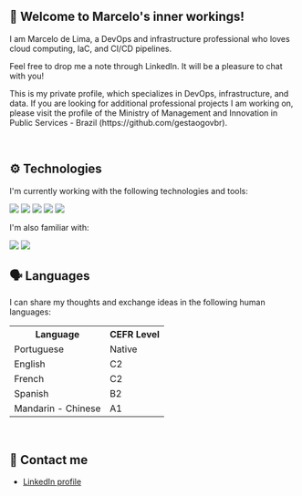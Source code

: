 ## :wave: Welcome to Marcelo's inner workings!

<p>I am Marcelo de Lima, a DevOps and infrastructure professional who loves cloud computing, IaC, and CI/CD pipelines.</p>
<p>Feel free to drop me a note through LinkedIn. It will be a pleasure to chat with you!</p>
<p>This is my private profile, which specializes in DevOps, infrastructure, and data. If you are looking for additional professional projects I am working on, please visit the profile of the Ministry of Management and Innovation in Public Services - Brazil (https://github.com/gestaogovbr).</p>
<br>

## :gear: Technologies

<p>I'm currently working with the following technologies and tools:</p>
<img src="https://skillicons.dev/icons?i=aws,docker,kubernetes,git,github,gitlab&theme=light" />
<img src="https://skillicons.dev/icons?i=python,ubuntu,bash,powershell&theme=light" />
<img src="https://skillicons.dev/icons?i=linux,windows,apple&theme=light" />
<img src="https://skillicons.dev/icons?i=postgres,mysql&theme=light" />
<img src="https://skillicons.dev/icons?i=vscode&theme=light" />

<br>

<p>I'm also familiar with:</p>
<img src="https://skillicons.dev/icons?i=c,java,php,js,ts&theme=light" />
<img src="https://skillicons.dev/icons?i=html,css&theme=light" />

<br>

## :speaking_head: Languages

<p>I can share my thoughts and exchange ideas in the following human languages:</p>

<table>
  <tr>
    <th>Language</th>
    <th>CEFR Level</th>
  </tr>
  <tr>
    <td>Portuguese</td>
    <td>Native</td>
  </tr>
  <tr>
    <td>English</td>
    <td>C2</td>
  </tr>
  <tr>
    <td>French</td>
    <td>C2</td>
  </tr>
  <tr>
    <td>Spanish</td>
    <td>B2</td>
  </tr>
  <tr>
    <td>Mandarin - Chinese</td>
    <td>A1</td>
  </tr>
</table>
<br>

## :incoming_envelope: Contact me

<ul>
  <li><a href="https://www.linkedin.com/in/marcelo-delima/">LinkedIn profile</a></li>
</ul>
<br>
